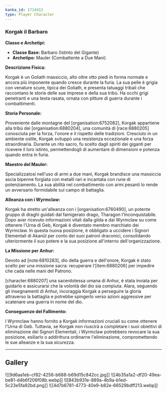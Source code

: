 ```yaml
---
kanka_id: 1714413
type: Player Character
---
```


### **Korgak il Barbaro**

**Classe e Archetipi:**

* **Classe Base:** Barbaro (Istinto del Gigante)
* **Archetipo:** Mauler (Combattente a Due Mani)

**Descrizione Fisica:**

Korgak è un Goliath massiccio, alto oltre otto piedi in forma normale e ancora più imponente quando cresce durante la furia. La sua pelle è grigia con venature scure, tipica dei Goliath, e presenta tatuaggi tribali che raccontano le storie delle sue imprese e della sua tribù. Ha occhi grigi penetranti e una testa rasata, ornata con pitture di guerra durante i combattimenti.

**Storia Personale:**

Proveniente dalle montagne del [organisation:6752082], Korgak appartiene alla tribù dei [organisation:6880204], una comunità di [race:6880205] conosciuta per la forza, l'onore e il rispetto delle tradizioni. Cresciuto in un ambiente ostile, Korgak sviluppò una resistenza eccezionale e una forza straordinaria. Durante un rito sacro, fu scelto dagli spiriti dei giganti per ricevere il loro istinto, permettendogli di aumentare di dimensioni e potenza quando entra in furia.

**Maestro del Mauler:**

Specializzatosi nell'uso di armi a due mani, Korgak brandisce una massiccia ascia bipenne forgiata con metalli rari e incantata con rune di potenziamento. La sua abilità nel combattimento con armi pesanti lo rende un avversario formidabile sul campo di battaglia.

**Alleanza con i Wyrmclaw:**

Korgak ha stretto un'alleanza con i [organisation:6760490], un potente gruppo di draghi guidati dal famigerato drago, Tharagon l'Inconquistabile. Dopo aver ricevuto informazioni vitali dalla gilda e dai Wyrmclaw su come ottenere l'Urna di Geb, Korgak è diventato membro marchiato dei Wyrmclaw. In questa nuova posizione, è obbligato a uccidere i Signori Elementali di Akanûl per conto dei suoi patroni draconici, consolidando ulteriormente il suo potere e la sua posizione all'interno dell'organizzazione.

**La Missione per Anhur:**

Devoto ad [note:6810283], dio della guerra e dell'onore, Korgak è stato scelto per una missione sacra: recuperare l'[item:6880206] per impedire che cada nelle mani del Patrono.   
  
[character:6880207] una sacerdotessa umana di Anhur, è stata inviata per guidarlo e assicurarsi che la volontà del dio sia compiuta. Alara, seguendo gli insegnamenti di Anhur, incoraggia Korgak a perseguire la gloria attraverso la battaglia e potrebbe spingerlo verso azioni aggressive per scatenare una guerra in nome del dio.

  

**Conseguenze del Fallimento:**

I Wyrmclaw hanno fornito a Korgak informazioni cruciali su come ottenere l'Urna di Geb. Tuttavia, se Korgak non riuscirà a completare i suoi obiettivi di eliminazione dei Signori Elementali, i Wyrmclaw potrebbero revocare la sua posizione, esiliarlo o addirittura ordinarne l'eliminazione, compromettendo le sue alleanze e la sua sicurezza.

---
## Gallery
![[9d6aa1eb-cf82-4256-b688-b69d15c842cc.jpg]]
![[4b35a1a2-df20-49ea-be81-d4b6f206f08b.webp]]
![[843b931e-889a-4b9a-b1ed-5c23e5fa92bd.png]]
![[4d7b6781-4773-40e9-b82e-66529bdff213.webp]]
